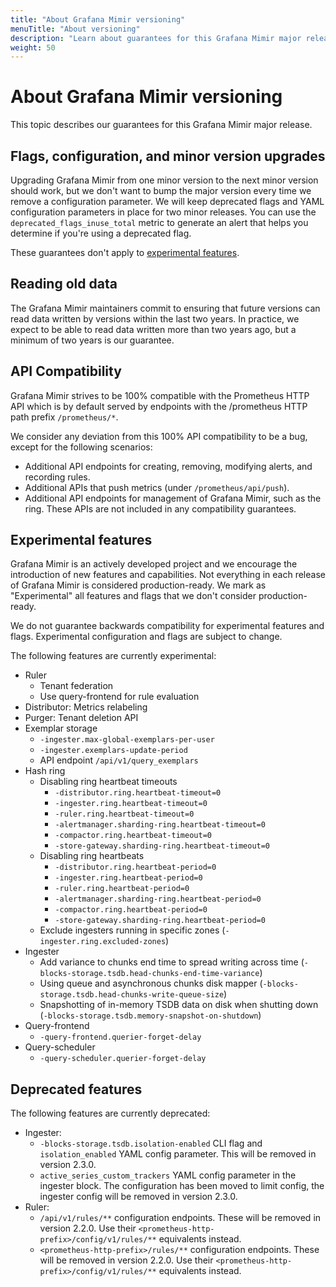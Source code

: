 ```yaml
---
title: "About Grafana Mimir versioning"
menuTitle: "About versioning"
description: "Learn about guarantees for this Grafana Mimir major release."
weight: 50
---
```


# About Grafana Mimir versioning

This topic describes our guarantees for this Grafana Mimir major release.

## Flags, configuration, and minor version upgrades

Upgrading Grafana Mimir from one minor version to the next minor version should work, but we don't want to bump the major version every time we remove a configuration parameter.
We will keep deprecated flags and YAML configuration parameters in place for two minor releases.
You can use the `deprecated_flags_inuse_total` metric to generate an alert that helps you determine if you're using a deprecated flag.

These guarantees don't apply to [experimental features](#experimental-features).

## Reading old data

The Grafana Mimir maintainers commit to ensuring that future versions can read data written by versions within the last two years.
In practice, we expect to be able to read data written more than two years ago, but a minimum of two years is our guarantee.

## API Compatibility

Grafana Mimir strives to be 100% compatible with the Prometheus HTTP API which is by default served by endpoints with the /prometheus HTTP path prefix `/prometheus/*`.

We consider any deviation from this 100% API compatibility to be a bug, except for the following scenarios:

- Additional API endpoints for creating, removing, modifying alerts, and recording rules.
- Additional APIs that push metrics (under `/prometheus/api/push`).
- Additional API endpoints for management of Grafana Mimir, such as the ring. These APIs are not included in any compatibility guarantees.

## Experimental features

Grafana Mimir is an actively developed project and we encourage the introduction of new features and capabilities.
Not everything in each release of Grafana Mimir is considered production-ready.
We mark as "Experimental" all features and flags that we don't consider production-ready.

We do not guarantee backwards compatibility for experimental features and flags.
Experimental configuration and flags are subject to change.

The following features are currently experimental:

- Ruler
  - Tenant federation
  - Use query-frontend for rule evaluation
- Distributor: Metrics relabeling
- Purger: Tenant deletion API
- Exemplar storage
  - `-ingester.max-global-exemplars-per-user`
  - `-ingester.exemplars-update-period`
  - API endpoint `/api/v1/query_exemplars`
- Hash ring
  - Disabling ring heartbeat timeouts
    - `-distributor.ring.heartbeat-timeout=0`
    - `-ingester.ring.heartbeat-timeout=0`
    - `-ruler.ring.heartbeat-timeout=0`
    - `-alertmanager.sharding-ring.heartbeat-timeout=0`
    - `-compactor.ring.heartbeat-timeout=0`
    - `-store-gateway.sharding-ring.heartbeat-timeout=0`
  - Disabling ring heartbeats
    - `-distributor.ring.heartbeat-period=0`
    - `-ingester.ring.heartbeat-period=0`
    - `-ruler.ring.heartbeat-period=0`
    - `-alertmanager.sharding-ring.heartbeat-period=0`
    - `-compactor.ring.heartbeat-period=0`
    - `-store-gateway.sharding-ring.heartbeat-period=0`
  - Exclude ingesters running in specific zones (`-ingester.ring.excluded-zones`)
- Ingester
  - Add variance to chunks end time to spread writing across time (`-blocks-storage.tsdb.head-chunks-end-time-variance`)
  - Using queue and asynchronous chunks disk mapper (`-blocks-storage.tsdb.head-chunks-write-queue-size`)
  - Snapshotting of in-memory TSDB data on disk when shutting down (`-blocks-storage.tsdb.memory-snapshot-on-shutdown`)
- Query-frontend
  - `-query-frontend.querier-forget-delay`
- Query-scheduler
  - `-query-scheduler.querier-forget-delay`

## Deprecated features

The following features are currently deprecated:

- Ingester:
  - `-blocks-storage.tsdb.isolation-enabled` CLI flag and `isolation_enabled` YAML config parameter. This will be removed in version 2.3.0.
  - `active_series_custom_trackers` YAML config parameter in the ingester block. The configuration has been moved to limit config, the ingester config will be removed in version 2.3.0.
- Ruler:
  - `/api/v1/rules/**` configuration endpoints. These will be removed in version 2.2.0. Use their `<prometheus-http-prefix>/config/v1/rules/**` equivalents instead.
  - `<prometheus-http-prefix>/rules/**` configuration endpoints. These will be removed in version 2.2.0. Use their `<prometheus-http-prefix>/config/v1/rules/**` equivalents instead.
